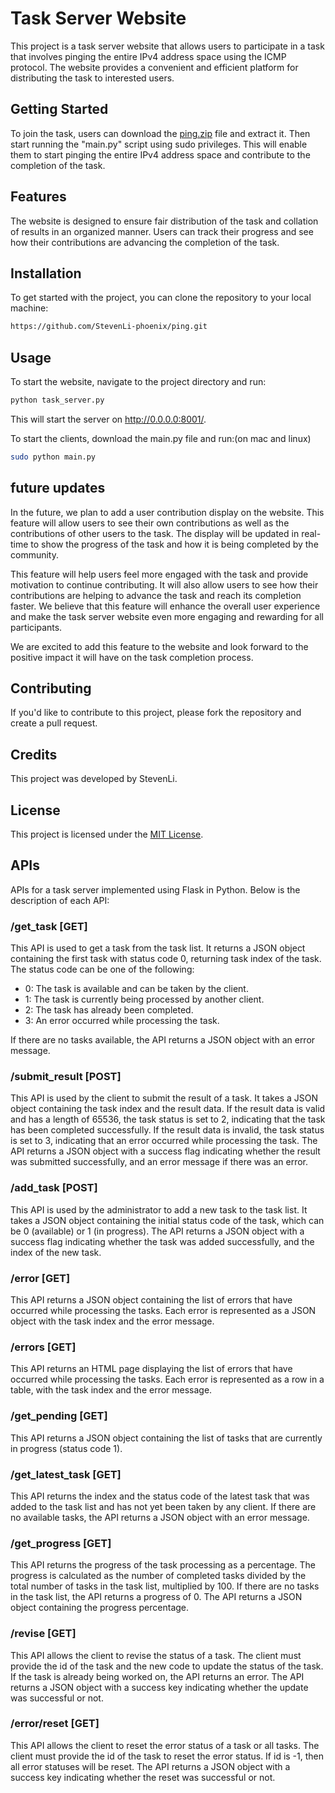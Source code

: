 # Task Server Website
This project is a task server website that allows users to participate in a task that involves pinging the entire IPv4 address space using the ICMP protocol. The website provides a convenient and efficient platform for distributing the task to interested users.

## Getting Started
To join the task, users can download the [ping.zip](https://github.com/StevenLi-phoenix/ping/releases/latest/download/ping.zip) file and extract it. Then start running the "main.py" script using sudo privileges. This will enable them to start pinging the entire IPv4 address space and contribute to the completion of the task.

## Features
The website is designed to ensure fair distribution of the task and collation of results in an organized manner. Users can track their progress and see how their contributions are advancing the completion of the task.

## Installation
To get started with the project, you can clone the repository to your local machine:
```bash
https://github.com/StevenLi-phoenix/ping.git
```

## Usage
To start the website, navigate to the project directory and run:
```bash
python task_server.py
```
This will start the server on http://0.0.0.0:8001/.

To start the clients, download the main.py file and run:(on mac and linux)
 ```bash
 sudo python main.py
 ```

## future updates
In the future, we plan to add a user contribution display on the website. This feature will allow users to see their own contributions as well as the contributions of other users to the task. The display will be updated in real-time to show the progress of the task and how it is being completed by the community.

This feature will help users feel more engaged with the task and provide motivation to continue contributing. It will also allow users to see how their contributions are helping to advance the task and reach its completion faster. We believe that this feature will enhance the overall user experience and make the task server website even more engaging and rewarding for all participants.

We are excited to add this feature to the website and look forward to the positive impact it will have on the task completion process.

## Contributing
If you'd like to contribute to this project, please fork the repository and create a pull request.

## Credits
This project was developed by StevenLi.

## License
This project is licensed under the [MIT License](https://opensource.org/licenses/MIT).

## APIs
APIs for a task server implemented using Flask in Python. Below is the description of each API:

### /get_task [GET]
This API is used to get a task from the task list. It returns a JSON object containing the first task with status code 0, returning task index of the task. The status code can be one of the following:

- 0: The task is available and can be taken by the client.
- 1: The task is currently being processed by another client.
- 2: The task has already been completed.
- 3: An error occurred while processing the task.

If there are no tasks available, the API returns a JSON object with an error message.

### /submit_result [POST]
This API is used by the client to submit the result of a task. It takes a JSON object containing the task index and the result data. If the result data is valid and has a length of 65536, the task status is set to 2, indicating that the task has been completed successfully. If the result data is invalid, the task status is set to 3, indicating that an error occurred while processing the task. The API returns a JSON object with a success flag indicating whether the result was submitted successfully, and an error message if there was an error.

### /add_task [POST]
This API is used by the administrator to add a new task to the task list. It takes a JSON object containing the initial status code of the task, which can be 0 (available) or 1 (in progress). The API returns a JSON object with a success flag indicating whether the task was added successfully, and the index of the new task.

### /error [GET]
This API returns a JSON object containing the list of errors that have occurred while processing the tasks. Each error is represented as a JSON object with the task index and the error message.

### /errors [GET]
This API returns an HTML page displaying the list of errors that have occurred while processing the tasks. Each error is represented as a row in a table, with the task index and the error message.

### /get_pending [GET]
This API returns a JSON object containing the list of tasks that are currently in progress (status code 1).

### /get_latest_task [GET]
This API returns the index and the status code of the latest task that was added to the task list and has not yet been taken by any client. If there are no available tasks, the API returns a JSON object with an error message.

### /get_progress [GET]
This API returns the progress of the task processing as a percentage. The progress is calculated as the number of completed tasks divided by the total number of tasks in the task list, multiplied by 100. If there are no tasks in the task list, the API returns a progress of 0. The API returns a JSON object containing the progress percentage.

### /revise [GET]
This API allows the client to revise the status of a task. The client must provide the id of the task and the new code to update the status of the task. If the task is already being worked on, the API returns an error. The API returns a JSON object with a success key indicating whether the update was successful or not.

### /error/reset [GET]
This API allows the client to reset the error status of a task or all tasks. The client must provide the id of the task to reset the error status. If id is -1, then all error statuses will be reset. The API returns a JSON object with a success key indicating whether the reset was successful or not.
